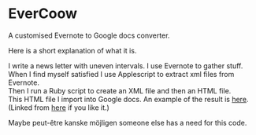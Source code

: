 EverCoow
========

A customised Evernote to Google docs converter.


Here is a short explanation of what it is.

I write a news letter with uneven intervals.  I use Evernote to gather stuff.  
When I find myself satisfied I use Applescript to extract xml files from Evernote.  
Then I run a Ruby script to create an XML file and then an HTML file.  
This HTML file I import into Google docs.  An example of the result is [here](https://docs.google.com/document/pub?id=1oa8JG2Eut3vF7WYv5hYf2J3td-Fd4bAHacbENRIzVu8).  
(Linked from [here](http://www.selfelected.com/category/cccommunicate/) if you like it.)

Maybe peut-être kanske möjligen someone else has a need for this code.
